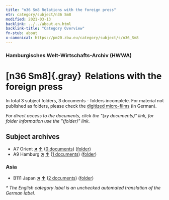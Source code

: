 ```yaml
---
title: "n36 Sm8 Relations with the foreign press"
etr: category/subject/n36 Sm8
modified: 2021-03-13
backlink: ../../about.en.html
backlink-title: "Category Overview"
fn-stub: about
x-canonical: https://pm20.zbw.eu/category/subject/s/n36_Sm8
---
```


### Hamburgisches Welt-Wirtschafts-Archiv (HWWA)
# [n36 Sm8]{.gray}&#8201; Relations with the foreign press&#160; 





In total 3 subject folders, 3 documents - folders incomplete.
For material not published as folders, please check the [digitized micro-films](/film/h1_sh.de.html) (in German).

_For direct access to the documents, click the "(xy documents)" link, for folder information use the "(folder)" link._

## Subject archives


- A7 Orient [**&nearr;**](../../../geo/i/140902/about.en.html "Orient (all folders)") [**&uarr;**](../../../geo/about.en.html#A7 "Country category system") (<a href="https://pm20.zbw.eu/dfgview/sh/140902,145715" title="about: Orient : Relations with the foreign press" target="_blank">0 documents</a>) ([folder](../../../../folder/sh/1409xx/140902/1457xx/145715/about.en.html))
- A9 Hamburg [**&nearr;**](../../../geo/i/140905/about.en.html "Hamburg (all folders)") [**&uarr;**](../../../geo/about.en.html#A9 "Country category system") (<a href="https://pm20.zbw.eu/dfgview/sh/140905,145715" title="about: Hamburg : Relations with the foreign press" target="_blank">1 documents</a>) ([folder](../../../../folder/sh/1409xx/140905/1457xx/145715/about.en.html))

### Asia

- B111 Japan [**&nearr;**](../../../geo/i/141272/about.en.html "Japan (all folders)") [**&uarr;**](../../../geo/about.en.html#B111 "Country category system") (<a href="https://pm20.zbw.eu/dfgview/sh/141272,145715" title="about: Japan : Relations with the foreign press" target="_blank">2 documents</a>) ([folder](../../../../folder/sh/1412xx/141272/1457xx/145715/about.en.html))


_* The English category label is an unchecked automated translation of the German label._

